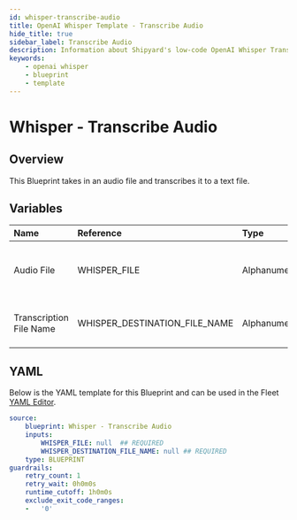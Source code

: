 ```yaml
---
id: whisper-transcribe-audio
title: OpenAI Whisper Template - Transcribe Audio
hide_title: true
sidebar_label: Transcribe Audio
description: Information about Shipyard's low-code OpenAI Whisper Transcribe Audio blueprint. This Blueprint takes in an audio file and transcribes it to a text file. 
keywords:
    - openai whisper
    - blueprint
    - template
---
```


# Whisper - Transcribe Audio

## Overview
This Blueprint takes in an audio file and transcribes it to a text file.

## Variables

| Name | Reference | Type | Required | Default | Options | Description |
|:-----|:----------|:-----|:---------|:--------|:--------|:------------|
| Audio File | WHISPER_FILE  | Alphanumeric |:white_check_mark: | - | - | Name of audio file that you would like transcribed |
| Transcription File Name | WHISPER_DESTINATION_FILE_NAME  | Alphanumeric |:white_check_mark: | - | - | Name of text file that will have transcription |


## YAML
Below is the YAML template for this Blueprint and can be used in the Fleet [YAML Editor](../../reference/fleets/yaml-editor.md).
```yaml
source:
    blueprint: Whisper - Transcribe Audio
    inputs:
        WHISPER_FILE: null  ## REQUIRED
        WHISPER_DESTINATION_FILE_NAME: null ## REQUIRED
    type: BLUEPRINT
guardrails:
    retry_count: 1
    retry_wait: 0h0m0s
    runtime_cutoff: 1h0m0s
    exclude_exit_code_ranges:
    -   '0'

```
